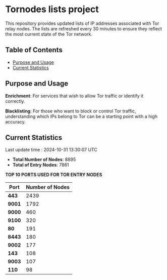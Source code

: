 # Tornodes lists project

This repository provides updated lists of IP addresses associated with Tor relay nodes. The lists are refreshed every 30 minutes to ensure they reflect the most current state of the Tor network.

## Table of Contents

- [Purpose and Usage](#purpose-and-usage)
- [Current Statistics](#current-statistics)


## Purpose and Usage

**Enrichment**: For services that wish to allow Tor traffic or identify it correctly.

**Blacklisting**: For those who want to block or control Tor traffic, understanding which IPs belong to Tor can be a starting point with a high accuracy.

## Current Statistics

Last update time : 2024-10-31 13:30:07 UTC

- **Total Number of Nodes**: 8895
- **Total of Entry Nodes**: 7861

**TOP 10 PORTS USED FOR TOR ENTRY NODES**

| **Port** | **Number of Nodes** |
|------|-----------------|
| **443**   | 2439  |
| **9001**   | 1792  |
| **9000**   | 460  |
| **9100**   | 320  |
| **80**   | 191  |
| **8443**   | 180  |
| **9002**   | 177  |
| **143**   | 108  |
| **9003**   | 107  |
| **110**   | 98  |

